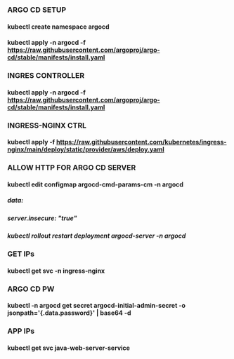 
### ARGO CD SETUP
#### kubectl create namespace argocd
#### kubectl apply -n argocd -f https://raw.githubusercontent.com/argoproj/argo-cd/stable/manifests/install.yaml

### INGRES CONTROLLER
#### kubectl apply -n argocd -f https://raw.githubusercontent.com/argoproj/argo-cd/stable/manifests/install.yaml

### INGRESS-NGINX CTRL
#### kubectl apply -f https://raw.githubusercontent.com/kubernetes/ingress-nginx/main/deploy/static/provider/aws/deploy.yaml

### ALLOW HTTP FOR ARGO CD SERVER
#### kubectl edit configmap argocd-cmd-params-cm -n argocd

##### data:  
#####   server.insecure: "true"
##### kubectl rollout restart deployment argocd-server -n argocd

### GET IPs
#### kubectl get svc -n ingress-nginx

### ARGO CD PW
#### kubectl -n argocd get secret argocd-initial-admin-secret -o jsonpath='{.data.password}' | base64 -d


### APP IPs
#### kubectl get svc java-web-server-service


